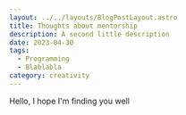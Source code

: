 ```yaml
---
layout: ../../layouts/BlogPostLayout.astro
title: Thoughts about mentorship 
description: A second little description
date: 2023-04-30
tags: 
  - Programming
  - Blablabla
category: creativity
---
```

Hello, I hope I'm finding you well